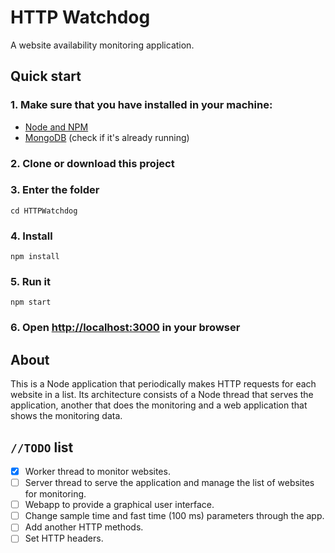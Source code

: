 # HTTP Watchdog
A website availability monitoring application.

## Quick start

### 1. Make sure that you have installed in your machine:
 * [Node and NPM](https://nodejs.org/en/)
 * [MongoDB](https://docs.mongodb.com/manual/installation/) (check if it's already running)

### 2. Clone or download this project

### 3. Enter the folder

```
cd HTTPWatchdog
```

### 4. Install

```
npm install
```

### 5. Run it

```
npm start
```

### 6. Open [http://localhost:3000](http://localhost:3000) in your browser

## About

This is a Node application that periodically makes HTTP requests for each website in a list. Its architecture consists of a Node thread that serves the application, another that does the monitoring and a web application that shows the monitoring data.

## `//TODO` list

- [X] Worker thread to monitor websites.
- [ ] Server thread to serve the application and manage the list of websites for monitoring.
- [ ] Webapp to provide a graphical user interface.
- [ ] Change sample time and fast time (100 ms) parameters through the app.
- [ ] Add another HTTP methods.
- [ ] Set HTTP headers.